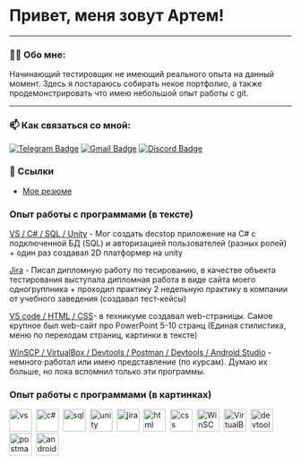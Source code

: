 # Привет, меня зовут Артем!

---

### 👨‍💻 Обо мне:

Начинающий тестировщик не имеющий реального опыта на данный момент. Здесь я постараюсь собирать некое портфолио, а также продемонстрировать что имею небольшой опыт работы с git.

---

### 📫 Как связаться со мной: 

[![Telegram Badge](https://img.shields.io/badge/-@trayn95-blue?style=flat&logo=Telegram&logoColor=white)](https://t.me/trayn95) [![Gmail Badge](https://img.shields.io/badge/-trayn352@gmail.com-red?style=flat&logo=Gmail&logoColor=white)](mailto:trayn352@gmail.com) [![Discord Badge](https://img.shields.io/badge/-__trayn__-black?style=&logo=Discord&logoColor=)](https://discord.com/users/248453176745787393/)

### 🔗 Ссылки

- [Мое резюме](https://drive.google.com/file/d/1dyre2KPFk4a8OAEWdyxogUDv5tDUL5zt/view?usp=sharing)


### Опыт работы с программами (в тексте)

<a href="https://github.com/trayn95">VS / C# / SQL / Unity</a> - Мог создать decstop приложение на C# c подключенной БД (SQL) и авторизацией пользователей (разных ролей) + один раз создавал 2D платформер на unity

<a href="https://github.com/trayn95">Jira</a> - Писал дипломную работу по тесированию, в качестве объекта тестирования выступала дипломная работа в виде сайта моего одногруппника + проходил практику 2 недельную практику в компании от учебного заведения (создавал тест-кейсы)

<a href="https://github.com/trayn95"> VS code / HTML / CSS</a>- в техникуме создавал web-страницы. Самое крупное был web-сайт про PowerPoint 5-10 странц (Единая стилистика, меню по переходам страниц, картинки в тексте)

<a href="https://github.com/trayn95">WinSCP / VirtualBox / Devtools / Postman / Devtools / Android Studio</a> - немного работал или имею представление (по курсам). Думаю их больше, но пока вспомнил только эти программы.

### Опыт работы с программами (в картинках)

<div>
<img src="https://cdn-icons-png.flaticon.com/512/5968/5968389.png" title="vs#" alt="vs" width="40" height="40"/>&nbsp
  <img src="https://cdn-icons-png.flaticon.com/128/6132/6132221.png" title="c#" alt="c#" width="40" height="40"/>&nbsp
  <img src="https://cdn-icons-png.flaticon.com/512/5815/5815478.png" title="sql#" alt="sql" width="40" height="40"/>&nbsp
  <img src="https://upload.wikimedia.org/wikipedia/ru/a/a3/Unity_Logo.png" title="unity" alt="unity" width="40" height="40"/>&nbsp
  <img src="https://cdn.jsdelivr.net/gh/devicons/devicon/icons/jira/jira-original.svg" title="jira" alt="jira" width="40" height="40"/>&nbsp
   <img src="https://cdn-icons-png.flaticon.com/512/186/186320.png" title="html" alt="html" width="40" height="40"/>&nbsp
   <img src="https://cdn-icons-png.flaticon.com/512/1062/1062304.png" title="css" alt="css" width="40" height="40"/>&nbsp
   <img src="https://upload.wikimedia.org/wikipedia/commons/d/de/WinSCP_Logo.png" title="WinSCP" alt="WinSCP" width="40" height="40"/>&nbsp
   <img src="https://cdn-icons-png.flaticon.com/512/873/873151.png" title="VirtualBox" alt="VirtualBox" width="40" height="40"/>&nbsp
  <img src="https://d33wubrfki0l68.cloudfront.net/38b5c953a4667366685d55db55d057c86db1fc54/a0fdc/static/acae6b24d940347661ca901ea07f47c1/chrome-dev-logo-icon.png" title="devtools" alt="devtools" width="40" height="40"/>&nbsp
  <img src="https://seeklogo.com/images/P/postman-logo-0087CA0D15-seeklogo.com.png" title="postman" alt="postman" width="40" height="40"/>&nbsp
  <img src="https://cdn.jsdelivr.net/gh/devicons/devicon/icons/androidstudio/androidstudio-original.svg" title="android-studio" alt="android-studio" width="40" height="40"/>&nbsp
</div>
